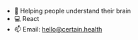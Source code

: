 - 🧠 Helping people understand their brain
- 💻 React
- 📫 Email: hello@certain.health

<!---
Michael-Logan-99/Michael-Logan-99 is a ✨ special ✨ repository because its `README.md` (this file) appears on your GitHub profile.
You can click the Preview link to take a look at your changes.
--->
